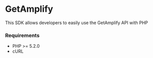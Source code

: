 GetAmplify
==========

This SDK allows developers to easily use the GetAmplify API with PHP


### Requirements
* PHP >= 5.2.0
* cURL
